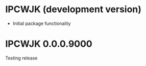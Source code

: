 # IPCWJK (development version)

* Initial package functionality

# IPCWJK 0.0.0.9000

Testing release

